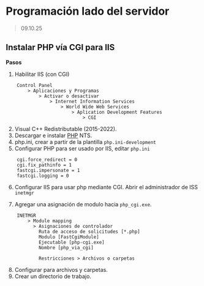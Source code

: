 # Programación lado del servidor

> 09.10.25


## Instalar PHP vía CGI para IIS

**Pasos**

1. Habilitar IIS (con CGI) 

```
    Control Panel 
        > Aplicaciones y Programas 
            > Activar o desactivar 
                > Internet Information Services 
                    > World Wide Web Services 
                        > Aplication Development Features 
                            > CGI
```

2. Visual C++ Redistributable (2015-2022).
3. Descargar e instalar [PHP](windows.php.net) NTS.
4. php.ini, crear a partir de la plantilla `php.ini-development`
5. Configurar PHP para ser usado por IIS, editar `php.ini`

```
    cgi.force_redirect = 0
    cgi.fix_pathinfo = 1
    fastcgi.impersonate = 1
    fastcgi.logging = 0
```

6. Configurar IIS para usar php mediante CGI. Abrir el administrador de ISS `inetmgr`

7. Agregar una asignación de modulo hacia `php_cgi.exe`.

```
    INETMGR 
        > Module mapping
          > Asignaciones de controlador
            Ruta de acceso de solicitudes [*.php]
            Modulo [FastCgiModule]
            Ejecutable [php-cgi.exe]
            Nombre [php_via_cgi]
            
            Restricciones > Archivos o carpetas

```

8. Configurar para archivos y carpetas.
9. Crear un directorio de trabajo.

